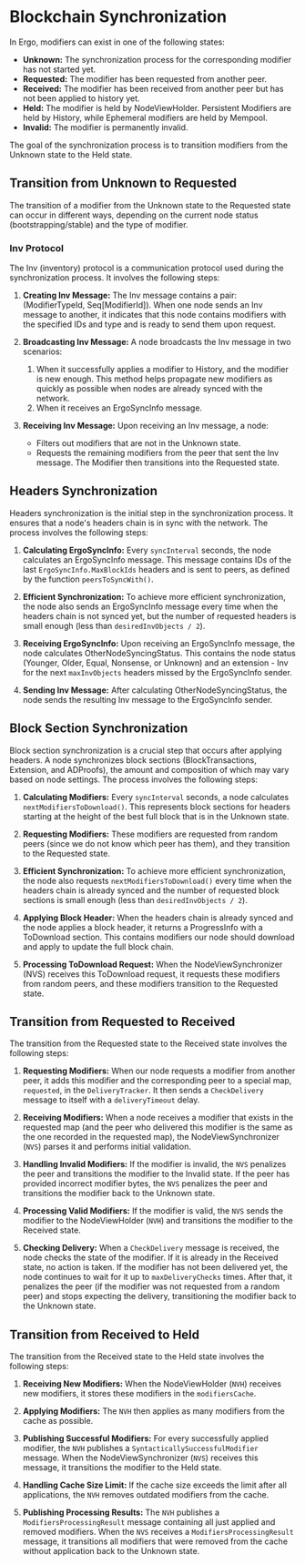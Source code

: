 # Blockchain Synchronization

In Ergo, modifiers can exist in one of the following states:

- **Unknown:** The synchronization process for the corresponding modifier has not started yet.
- **Requested:** The modifier has been requested from another peer.
- **Received:** The modifier has been received from another peer but has not been applied to history yet.
- **Held:** The modifier is held by NodeViewHolder. Persistent Modifiers are held by History, while Ephemeral modifiers are held by Mempool.
- **Invalid:** The modifier is permanently invalid.

The goal of the synchronization process is to transition modifiers from the Unknown state to the Held state. 

## Transition from Unknown to Requested

The transition of a modifier from the Unknown state to the Requested state can occur in different ways, depending on the current node status (bootstrapping/stable) and the type of modifier.

### Inv Protocol

The Inv (inventory) protocol is a communication protocol used during the synchronization process. It involves the following steps:

1. **Creating Inv Message:** The Inv message contains a pair: (ModifierTypeId, Seq[ModifierId]). When one node sends an Inv message to another, it indicates that this node contains modifiers with the specified IDs and type and is ready to send them upon request.

2. **Broadcasting Inv Message:** A node broadcasts the Inv message in two scenarios:
    1. When it successfully applies a modifier to History, and the modifier is new enough. This method helps propagate new modifiers as quickly as possible when nodes are already synced with the network.
    2. When it receives an ErgoSyncInfo message.

3. **Receiving Inv Message:** Upon receiving an Inv message, a node:
    - Filters out modifiers that are not in the Unknown state.
    - Requests the remaining modifiers from the peer that sent the Inv message. The Modifier then transitions into the Requested state.


## Headers Synchronization

Headers synchronization is the initial step in the synchronization process. It ensures that a node's headers chain is in sync with the network. The process involves the following steps:

1. **Calculating ErgoSyncInfo:** Every `syncInterval` seconds, the node calculates an ErgoSyncInfo message. This message contains IDs of the last `ErgoSyncInfo.MaxBlockIds` headers and is sent to peers, as defined by the function `peersToSyncWith()`.

2. **Efficient Synchronization:** To achieve more efficient synchronization, the node also sends an ErgoSyncInfo message every time when the headers chain is not synced yet, but the number of requested headers is small enough (less than `desiredInvObjects / 2`).

3. **Receiving ErgoSyncInfo:** Upon receiving an ErgoSyncInfo message, the node calculates OtherNodeSyncingStatus. This contains the node status (Younger, Older, Equal, Nonsense, or Unknown) and an extension - Inv for the next `maxInvObjects` headers missed by the ErgoSyncInfo sender.

4. **Sending Inv Message:** After calculating OtherNodeSyncingStatus, the node sends the resulting Inv message to the ErgoSyncInfo sender.

## Block Section Synchronization

Block section synchronization is a crucial step that occurs after applying headers. A node synchronizes block sections (BlockTransactions, Extension, and ADProofs), the amount and composition of which may vary based on node settings. The process involves the following steps:

1. **Calculating Modifiers:** Every `syncInterval` seconds, a node calculates `nextModifiersToDownload()`. This represents block sections for headers starting at the height of the best full block that is in the Unknown state.

2. **Requesting Modifiers:** These modifiers are requested from random peers (since we do not know which peer has them), and they transition to the Requested state.

3. **Efficient Synchronization:** To achieve more efficient synchronization, the node also requests `nextModifiersToDownload()` every time when the headers chain is already synced and the number of requested block sections is small enough (less than `desiredInvObjects / 2`).

4. **Applying Block Header:** When the headers chain is already synced and the node applies a block header, it returns a ProgressInfo with a ToDownload section. This contains modifiers our node should download and apply to update the full block chain.

5. **Processing ToDownload Request:** When the NodeViewSynchronizer (NVS) receives this ToDownload request, it requests these modifiers from random peers, and these modifiers transition to the Requested state.

## Transition from Requested to Received

The transition from the Requested state to the Received state involves the following steps:

1. **Requesting Modifiers:** When our node requests a modifier from another peer, it adds this modifier and the corresponding peer to a special map, `requested`, in the `DeliveryTracker`. It then sends a `CheckDelivery` message to itself with a `deliveryTimeout` delay.

2. **Receiving Modifiers:** When a node receives a modifier that exists in the requested map (and the peer who delivered this modifier is the same as the one recorded in the requested map), the NodeViewSynchronizer (`NVS`) parses it and performs initial validation.

3. **Handling Invalid Modifiers:** If the modifier is invalid, the `NVS` penalizes the peer and transitions the modifier to the Invalid state. If the peer has provided incorrect modifier bytes, the `NVS` penalizes the peer and transitions the modifier back to the Unknown state.

4. **Processing Valid Modifiers:** If the modifier is valid, the `NVS` sends the modifier to the NodeViewHolder (`NVH`) and transitions the modifier to the Received state.

5. **Checking Delivery:** When a `CheckDelivery` message is received, the node checks the state of the modifier. If it is already in the Received state, no action is taken. If the modifier has not been delivered yet, the node continues to wait for it up to `maxDeliveryChecks` times. After that, it penalizes the peer (if the modifier was not requested from a random peer) and stops expecting the delivery, transitioning the modifier back to the Unknown state.

## Transition from Received to Held

The transition from the Received state to the Held state involves the following steps:

1. **Receiving New Modifiers:** When the NodeViewHolder (`NVH`) receives new modifiers, it stores these modifiers in the `modifiersCache`.

2. **Applying Modifiers:** The `NVH` then applies as many modifiers from the cache as possible.

3. **Publishing Successful Modifiers:** For every successfully applied modifier, the `NVH` publishes a `SyntacticallySuccessfulModifier` message. When the NodeViewSynchronizer (`NVS`) receives this message, it transitions the modifier to the Held state.

4. **Handling Cache Size Limit:** If the cache size exceeds the limit after all applications, the `NVH` removes outdated modifiers from the cache.

5. **Publishing Processing Results:** The `NVH` publishes a `ModifiersProcessingResult` message containing all just applied and removed modifiers. When the `NVS` receives a `ModifiersProcessingResult` message, it transitions all modifiers that were removed from the cache without application back to the Unknown state.